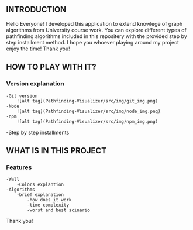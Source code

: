 ##  INTRODUCTION
Hello Everyone!
I developed this application to extend knowlege of graph algorithms from University course work.
You can explore different types of pathfinding algorithms included in this repositery with the provided step by step installment method.
I hope you whoever playing around my project enjoy the time!
Thank you!

##  HOW TO PLAY WITH IT?
###   Version explanation
    -Git version
        ![alt tag](Pathfinding-Visualizer/src/img/git_img.png)
    -Node
        ![alt tag](Pathfinding-Visualizer/src/img/node_img.png)
    -npm
        ![alt tag](Pathfinding-Visualizer/src/img/npm_img.png)

-Step by step installments

##  WHAT IS IN THIS PROJECT
###   Features
    -Wall
        -Colors explantion
    -Algorithms
        -brief explanation
            -how does it work
            -time complexity
            -worst and best scinario



Thank you!